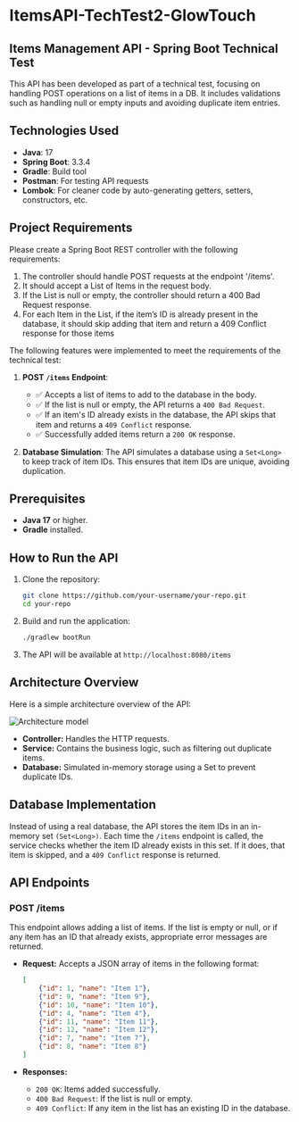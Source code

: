 # ItemsAPI-TechTest2-GlowTouch

## Items Management API - Spring Boot Technical Test

This API has been developed as part of a technical test, focusing on handling POST operations on a list of items in a DB. It includes validations such as handling null or empty inputs and avoiding duplicate item entries.

## Technologies Used

- **Java**: 17
- **Spring Boot**: 3.3.4
- **Gradle**: Build tool
- **Postman**: For testing API requests
- **Lombok**: For cleaner code by auto-generating getters, setters, constructors, etc.

## Project Requirements

Please create a Spring Boot REST controller with the following requirements:

1. The controller should handle POST requests at the endpoint '/items'.
2. It should accept a List of Items in the request body.
3. If the List is null or empty, the controller should return a 400 Bad Request response.
4. For each Item in the List, if the item’s ID is already present in the database, it should skip adding that item and return a 409 Conflict response for those items

The following features were implemented to meet the requirements of the technical test:

1. **POST `/items` Endpoint**:
   - ✅ Accepts a list of items to add to the database in the body.
   - ✅ If the list is null or empty, the API returns a `400 Bad Request`.
   - ✅ If an item's ID already exists in the database, the API skips that item and returns a `409 Conflict` response.
   - ✅ Successfully added items return a `200 OK` response.
   
3. **Database Simulation**: The API simulates a database using a `Set<Long>` to keep track of item IDs. This ensures that item IDs are unique, avoiding duplication.

## Prerequisites

- **Java 17** or higher.
- **Gradle** installed.

## How to Run the API

1. Clone the repository:

   ```bash
   git clone https://github.com/your-username/your-repo.git
   cd your-repo
   
2. Build and run the application:
   ```bash
   ./gradlew bootRun
   
3. The API will be available at `http://localhost:8080/items`

## Architecture Overview

Here is a simple architecture overview of the API:

![Architecture model](/docs/ArchitectureModel.png "Architecture model")

- **Controller:** Handles the HTTP requests.
- **Service:** Contains the business logic, such as filtering out duplicate items.
- **Database:** Simulated in-memory storage using a Set<Long> to prevent duplicate IDs.

## Database Implementation

Instead of using a real database, the API stores the item IDs in an in-memory set `(Set<Long>)`. Each time the `/items` endpoint is called, the service checks whether the item ID already exists in this set. If it does, that item is skipped, and a `409 Conflict` response is returned.

## API Endpoints

### POST /items

This endpoint allows adding a list of items. If the list is empty or null, or if any item has an ID that already exists, appropriate error messages are returned.

- **Request:** Accepts a JSON array of items in the following format:
   ```json
   [
       {"id": 1, "name": "Item 1"},
       {"id": 9, "name": "Item 9"},
       {"id": 10, "name": "Item 10"},
       {"id": 4, "name": "Item 4"},
       {"id": 11, "name": "Item 11"},
       {"id": 12, "name": "Item 12"},
       {"id": 7, "name": "Item 7"},
       {"id": 8, "name": "Item 8"}
   ]

- **Responses:**

   - `200 OK`: Items added successfully.
   - `400 Bad Request`: If the list is null or empty.
   - `409 Conflict`: If any item in the list has an existing ID in the database.
